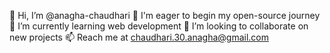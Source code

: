  👋 Hi, I’m @anagha-chaudhari
 🙌 I'm eager to begin my open-source journey
 🌱 I’m currently learning web development
 📝 I’m looking to collaborate on new projects
 📫 Reach me at chaudhari.30.anagha@gmail.com

<!---
anagha-chaudhari/anagha-chaudhari is a ✨ special ✨ repository because its `README.md` (this file) appears on your GitHub profile.
You can click the Preview link to take a look at your changes.
--->
